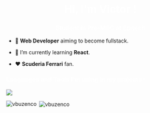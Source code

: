 <h1 align="center" style="color: #ffffff;">Hi, I'm Victor !</h1>
<h3 align="center" style="color: #ffffff;">Student in Pré-MSC at Epitech</h3>

- :dizzy: **Web Developer** aiming to become fullstack.

- 📖 I’m currently learning **React**.

- :hearts: **Scuderia Ferrari** fan.

<p align="center">
</p>

<h3 align="left" style="color: #ffffff;">Languages and Tools I'm using in my projects :</h3>
<p align="left">
  <a href="https://skillicons.dev">
    <img src="https://skillicons.dev/icons?i=figma,html,css,js,jquery,ts,tailwind,php,symfony,mysql,git" />
  </a>
</p>

<p><img align="left" src="https://github-readme-stats.vercel.app/api/top-langs?username=vbuzenco&show_icons=true&locale=en&layout=compact&theme=react&hide_border=true" alt="vbuzenco" /></p>

<p>&nbsp;<img align="center" src="https://github-readme-stats.vercel.app/api?username=vbuzenco&show_icons=true&locale=en&theme=react&hide_border=true" alt="vbuzenco" /></p>

